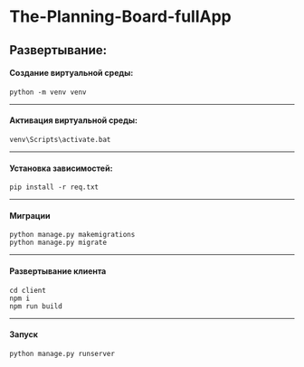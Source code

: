 # The-Planning-Board-fullApp

## Развертывание:

#### Создание виртуальной среды:
```
python -m venv venv
```
---
#### Активация виртуальной среды:
```
venv\Scripts\activate.bat
```
---
#### Установка зависимостей:
```
pip install -r req.txt
```
---
#### Миграции
```
python manage.py makemigrations
python manage.py migrate
```
---
#### Развертывание клиента
```
cd client
npm i
npm run build
```
---
#### Запуск
```
python manage.py runserver
```
